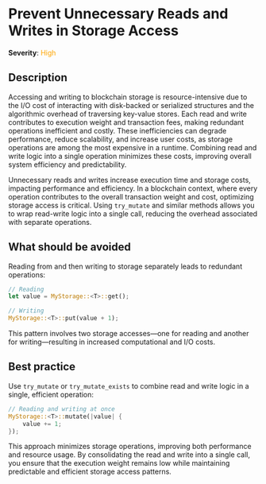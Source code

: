 # Prevent Unnecessary Reads and Writes in Storage Access

**Severity**: <span style="color:orange;">High</span>

## Description

Accessing and writing to blockchain storage is resource-intensive due to the I/O cost of interacting with disk-backed or serialized structures and the algorithmic overhead of traversing key-value stores. Each read and write contributes to execution weight and transaction fees, making redundant operations inefficient and costly. These inefficiencies can degrade performance, reduce scalability, and increase user costs, as storage operations are among the most expensive in a runtime. Combining read and write logic into a single operation minimizes these costs, improving overall system efficiency and predictability.

Unnecessary reads and writes increase execution time and storage costs, impacting performance and efficiency. In a blockchain context, where every operation contributes to the overall transaction weight and cost, optimizing storage access is critical. Using `try_mutate` and similar methods allows you to wrap read-write logic into a single call, reducing the overhead associated with separate operations.

## What should be avoided

Reading from and then writing to storage separately leads to redundant operations:

```rust
// Reading
let value = MyStorage::<T>::get();

// Writing
MyStorage::<T>::put(value + 1);
```

This pattern involves two storage accesses—one for reading and another for writing—resulting in increased computational and I/O costs.

## Best practice

Use `try_mutate` or `try_mutate_exists` to combine read and write logic in a single, efficient operation:

```rust
// Reading and writing at once
MyStorage::<T>::mutate(|value| {
    value += 1;
});
```

This approach minimizes storage operations, improving both performance and resource usage. By consolidating the read and write into a single call, you ensure that the execution weight remains low while maintaining predictable and efficient storage access patterns.
